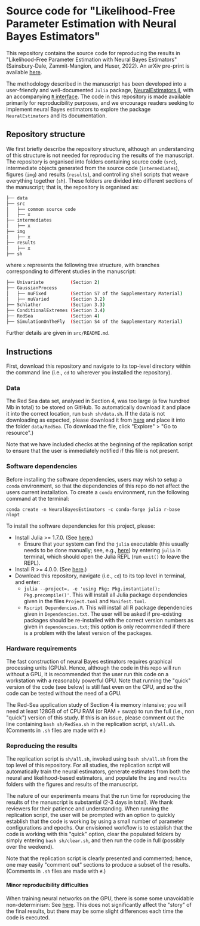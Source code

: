 # Source code for "Likelihood-Free Parameter Estimation with Neural Bayes Estimators"

This repository contains the source code for reproducing the results in "Likelihood-Free Parameter Estimation with Neural Bayes Estimators" (Sainsbury-Dale, Zammit-Mangion, and Huser, 2022). An arXiv pre-print is available [here](https://arxiv.org/abs/2208.12942).

The methodology described in the manuscript has been developed into a user-friendly and well-documented `Julia` package, [NeuralEstimators.jl](https://github.com/msainsburydale/NeuralEstimators.jl), with an accompanying [`R` interface](https://github.com/msainsburydale/NeuralEstimators). The code in this repository is made available primarily for reproducibility purposes, and we encourage readers seeking to implement neural Bayes estimators to explore the package `NeuralEstimators` and its documentation.  

## Repository structure

We first briefly describe the repository structure, although an understanding of this structure is not needed for reproducing the results of the manuscript. The repository is organised into folders containing source code (`src`), intermediate objects generated from the source code (`intermediates`), figures (`img`) and results (`results`), and controlling shell scripts that weave everything together (`sh`). These folders are divided into different sections of the manuscript; that is, the repository is organised as:

```bash
├── data
├── src
│   ├── common source code
│   ├── x
├── intermediates
│   ├── x
├── img
│   ├── x
├── results
│   ├── x
├── sh
```

where `x` represents the following tree structure, with branches corresponding to different studies in the manuscript:

```bash
├── Univariate          (Section 2)
├── GaussianProcess
│   ├── nuFixed         (Section S7 of the Supplementary Material)
│   ├── nuVaried        (Section 3.2)
├── Schlather           (Section 3.3)
├── ConditionalExtremes (Section 3.4)
├── RedSea              (Section 4)
├── SimulationOnTheFly  (Section S4 of the Supplementary Material)
```

Further details are given in `src/README.md`.

## Instructions

First, download this repository and navigate to its top-level directory within the command line (i.e., `cd` to wherever you installed the repository).

### Data

The Red Sea data set, analysed in Section 4, was too large (a few hundred Mb in total) to be stored on GitHub. To automatically download it and place it into the correct location, run `bash sh/data.sh`. If the data is not downloading as expected, please download it from [here](https://hpc.niasra.uow.edu.au/ckan/dataset/red_sea_temperature) and place it into the folder `data/RedSea`.  (To download the file, click "Explore" > "Go to resource".)

Note that we have included checks at the beginning of the replication script to ensure that the user is immediately notified if this file is not present.

### Software dependencies

Before installing the software dependencies, users may wish to setup a `conda` environment, so that the dependencies of this repo do not affect the users current installation. To create a `conda` environment, run the following command at the terminal:

```
conda create -n NeuralBayesEstimators -c conda-forge julia r-base nlopt
```

To install the software dependencies for this project, please:

- Install Julia >= 1.7.0. (See [here](https://julialang.org/downloads/).)
  - Ensure that your system can find the `julia` executable (this usually needs to be done manually; see, e.g., [here](https://julialang.org/downloads/platform/#linux_and_freebsd)) by entering `julia` in terminal, which should open the Julia REPL (run `exit()` to leave the REPL).
- Install R >= 4.0.0. (See [here](https://www.r-project.org/).)
- Download this repository, navigate (i.e., `cd`) to its top level in terminal, and enter:
  - `julia --project=. -e 'using Pkg; Pkg.instantiate(); Pkg.precompile()'`. This will install all Julia package dependencies given in the files `Project.toml` and `Manifest.toml`.
  - `Rscript Dependencies.R`. This will install all R package dependencies given in `Dependencies.txt`. The user will be asked if pre-existing packages should be re-installed with the correct version numbers as given in `dependencies.txt`; this option is only recommended if there is a problem with the latest version of the packages.


### Hardware requirements

The fast construction of neural Bayes estimators requires graphical processing units (GPUs). Hence, although the code in this repo will run without a GPU, it is recommended that the user run this code on a workstation with a reasonably powerful GPU. Note that running the "quick" version of the code (see below) is still fast even on the CPU, and so the code can be tested without the need of a GPU.

The Red-Sea application study of Section 4 is memory intensive; you will need at least 128GB of of CPU RAM (or RAM + swap) to run the full (i.e., non "quick") version of this study. If this is an issue, please comment out the line containing `bash sh/RedSea.sh` in the replication script, `sh/all.sh`. (Comments in `.sh` files are made with `#`.)

### Reproducing the results

The replication script is `sh/all.sh`, invoked using `bash sh/all.sh` from the top level of this repository. For all studies, the replication script will automatically train the neural estimators, generate estimates from both the neural and likelihood-based estimators, and populate the `img` and `results` folders with the figures and results of the manuscript.

The nature of our experiments means that the run time for reproducing the results of the manuscript is substantial (2-3 days in total). We thank reviewers for their patience and understanding. When running the replication script, the user will be prompted with an option to quickly establish that the code is working by using a small number of parameter configurations and epochs. Our envisioned workflow is to establish that the code is working with this "quick" option, clear the populated folders by simply entering `bash sh/clear.sh`, and then run the code in full (possibly over the weekend).

Note that the replication script is clearly presented and commented; hence, one may easily "comment out" sections to produce a subset of the results. (Comments in `.sh` files are made with `#`.)

#### Minor reproducibility difficulties

When training neural networks on the GPU, there is some some unavoidable non-determinism: See [here](https://discourse.julialang.org/t/flux-reproducibility-of-gpu-experiments/62092). This does not significantly affect the "story" of the final results, but there may be some slight differences each time the code is executed.
